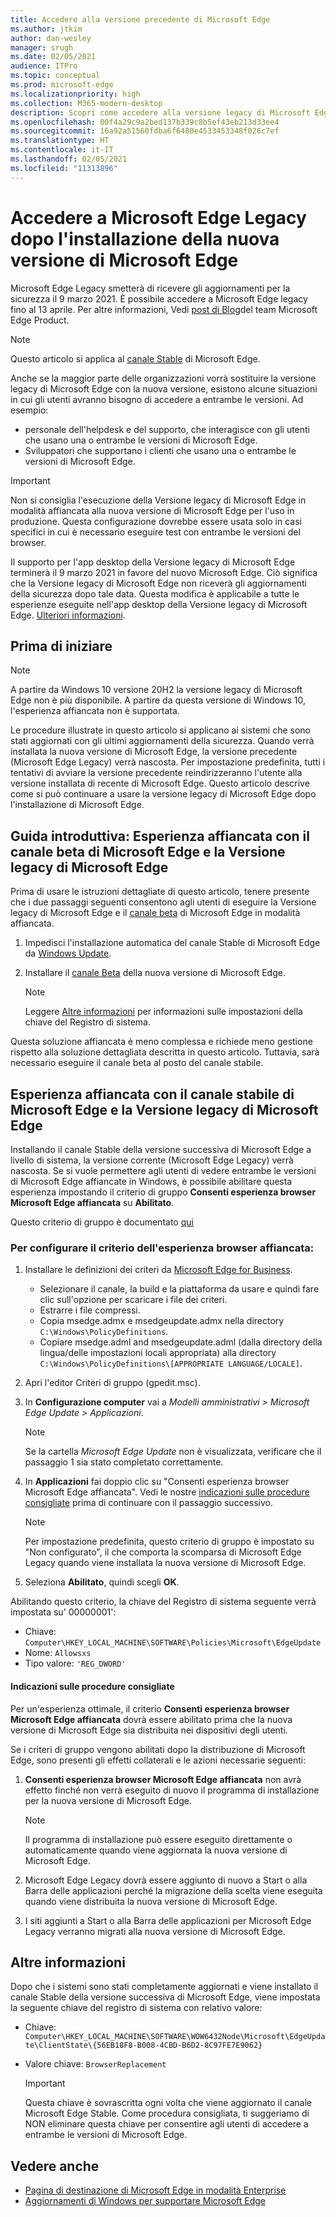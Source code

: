 ```yaml
---
title: Accedere alla versione precedente di Microsoft Edge
ms.author: jtkim
author: dan-wesley
manager: srugh
ms.date: 02/05/2021
audience: ITPro
ms.topic: conceptual
ms.prod: microsoft-edge
ms.localizationpriority: high
ms.collection: M365-modern-desktop
description: Scopri come accedere alla versione legacy di Microsoft Edge.
ms.openlocfilehash: 00f4a29c9a2bed137b339c8b5ef43eb213d33ee4
ms.sourcegitcommit: 16a92a51560fdba6f6480e4533453348f026c7ef
ms.translationtype: HT
ms.contentlocale: it-IT
ms.lasthandoff: 02/05/2021
ms.locfileid: "11313896"
---
```

# Accedere a Microsoft Edge Legacy dopo l'installazione della nuova versione di Microsoft Edge

Microsoft Edge Legacy smetterà di ricevere gli aggiornamenti per la sicurezza il 9 marzo 2021. È possibile accedere a Microsoft Edge legacy fino al 13 aprile. Per altre informazioni, Vedi [post di Blog](https://aka.ms/EdgeLegacyEOS)del team Microsoft Edge Product.

> [!NOTE]
> Questo articolo si applica al [canale Stable](microsoft-edge-channels.md) di Microsoft Edge.

Anche se la maggior parte delle organizzazioni vorrà sostituire la versione legacy di Microsoft Edge con la nuova versione, esistono alcune situazioni in cui gli utenti avranno bisogno di accedere a entrambe le versioni. Ad esempio:

- personale dell'helpdesk e del supporto, che interagisce con gli utenti che usano una o entrambe le versioni di Microsoft Edge.
- Sviluppatori che supportano i clienti che usano una o entrambe le versioni di Microsoft Edge.

> [!IMPORTANT]
> Non si consiglia l'esecuzione della Versione legacy di Microsoft Edge in modalità affiancata alla nuova versione di Microsoft Edge per l'uso in produzione. Questa configurazione dovrebbe essere usata solo in casi specifici in cui è necessario eseguire test con entrambe le versioni del browser.
>
> Il supporto per l'app desktop della Versione legacy di Microsoft Edge terminerà il 9 marzo 2021 in favore del nuovo Microsoft Edge. Ciò significa che la Versione legacy di Microsoft Edge non riceverà gli aggiornamenti della sicurezza dopo tale data. Questa modifica è applicabile a tutte le esperienze eseguite nell'app desktop della Versione legacy di Microsoft Edge. [Ulteriori informazioni](https://techcommunity.microsoft.com/t5/microsoft-365-blog/microsoft-365-apps-say-farewell-to-internet-explorer-11-and/ba-p/1591666).

## Prima di iniziare
> [!NOTE]
> A partire da Windows 10 versione 20H2 la versione legacy di Microsoft Edge non è più disponibile. A partire da questa versione di Windows 10, l'esperienza affiancata non è supportata.

Le procedure illustrate in questo articolo si applicano ai sistemi che sono stati aggiornati con gli ultimi aggiornamenti della sicurezza. Quando verrà installata la nuova versione di Microsoft Edge, la versione precedente (Microsoft Edge Legacy) verrà nascosta. Per impostazione predefinita, tutti i tentativi di avviare la versione precedente reindirizzeranno l'utente alla versione installata di recente di Microsoft Edge. Questo articolo descrive come si può continuare a usare la versione legacy di Microsoft Edge dopo l'installazione di Microsoft Edge.

## Guida introduttiva: Esperienza affiancata con il canale beta di Microsoft Edge e la Versione legacy di Microsoft Edge

Prima di usare le istruzioni dettagliate di questo articolo, tenere presente che i due passaggi seguenti consentono agli utenti di eseguire la Versione legacy di Microsoft Edge e il [canale beta](microsoft-edge-channels.md) di Microsoft Edge in modalità affiancata.

1. Impedisci l'installazione automatica del canale Stable di Microsoft Edge da [Windows Update](https://support.microsoft.com/help/12373/windows-update-faq).
2. Installare il [canale Beta](https://www.microsoft.com/edge/business/download) della nuova versione di Microsoft Edge.

   > [!NOTE]
   > Leggere [Altre informazioni](#additional-information) per informazioni sulle impostazioni della chiave del Registro di sistema.

Questa soluzione affiancata è meno complessa e richiede meno gestione rispetto alla soluzione dettagliata descritta in questo articolo. Tuttavia, sarà necessario eseguire il canale beta al posto del canale stabile.

## Esperienza affiancata con il canale stabile di Microsoft Edge e la Versione legacy di Microsoft Edge

Installando il canale Stable della versione successiva di Microsoft Edge a livello di sistema, la versione corrente (Microsoft Edge Legacy) verrà nascosta. Se si vuole permettere agli utenti di vedere entrambe le versioni di Microsoft Edge affiancate in Windows, è possibile abilitare questa esperienza impostando il criterio di gruppo **Consenti esperienza browser Microsoft Edge affiancata** su **Abilitato**.

Questo criterio di gruppo è documentato [qui](https://docs.microsoft.com/deployedge/microsoft-edge-update-policies#allowsxs)

### Per configurare il criterio dell'esperienza browser affiancata:

1. Installare le definizioni dei criteri da [Microsoft Edge for Business](https://www.microsoft.com/edge/business/download).

   - Selezionare il canale, la build e la piattaforma da usare e quindi fare clic sull'opzione per scaricare i file dei criteri.
   - Estrarre i file compressi.
   - Copia msedge.admx e msedgeupdate.admx nella directory `C:\Windows\PolicyDefinitions`.
   - Copiare msedge.adml and msedgeupdate.adml (dalla directory della lingua/delle impostazioni locali appropriata) alla directory `C:\Windows\PolicyDefinitions\[APPROPRIATE LANGUAGE/LOCALE]`.

2. Apri l'editor Criteri di gruppo (gpedit.msc).
3. In **Configurazione computer** vai a *Modelli amministrativi > Microsoft Edge Update > Applicazioni*.

    > [!NOTE]
    > Se la cartella *Microsoft Edge Update* non è visualizzata, verificare che il passaggio 1 sia stato completato correttamente.

4. In **Applicazioni** fai doppio clic su "Consenti esperienza browser Microsoft Edge affiancata". Vedi le nostre [indicazioni sulle procedure consigliate](#best-practice-guidance) prima di continuare con il passaggio successivo.

    > [!NOTE]
    > Per impostazione predefinita, questo criterio di gruppo è impostato su "Non configurato", il che comporta la scomparsa di Microsoft Edge Legacy quando viene installata la nuova versione di Microsoft Edge.

5. Seleziona **Abilitato**, quindi scegli **OK**.  

Abilitando questo criterio, la chiave del Registro di sistema seguente verrà impostata su' 00000001':

- Chiave: `Computer\HKEY_LOCAL_MACHINE\SOFTWARE\Policies\Microsoft\EdgeUpdate`
- Nome: `Allowsxs`
- Tipo valore: `'REG_DWORD'`

#### Indicazioni sulle procedure consigliate

Per un'esperienza ottimale, il criterio **Consenti esperienza browser Microsoft Edge affiancata** dovrà essere abilitato prima che la nuova versione di Microsoft Edge sia distribuita nei dispositivi degli utenti.

Se i criteri di gruppo vengono abilitati dopo la distribuzione di Microsoft Edge, sono presenti gli effetti collaterali e le azioni necessarie seguenti:

1. **Consenti esperienza browser Microsoft Edge affiancata** non avrà effetto finché non verrà eseguito di nuovo il programma di installazione per la nuova versione di Microsoft Edge.

   > [!NOTE]
   > Il programma di installazione può essere eseguito direttamente o automaticamente quando viene aggiornata la nuova versione di Microsoft Edge.

2. Microsoft Edge Legacy dovrà essere aggiunto di nuovo a Start o alla Barra delle applicazioni perché la migrazione della scelta viene eseguita quando viene distribuita la nuova versione di Microsoft Edge.
3. I siti aggiunti a Start o alla Barra delle applicazioni per Microsoft Edge Legacy verranno migrati alla nuova versione di Microsoft Edge.

## Altre informazioni

Dopo che i sistemi sono stati completamente aggiornati e viene installato il canale Stable della versione successiva di Microsoft Edge, viene impostata la seguente chiave del registro di sistema con relativo valore:

- Chiave: `Computer\HKEY_LOCAL_MACHINE\SOFTWARE\WOW6432Node\Microsoft\EdgeUpdate\ClientState\{56EB18F8-B008-4CBD-B6D2-8C97FE7E9062}`
- Valore chiave: `BrowserReplacement`

  > [!IMPORTANT]
  > Questa chiave è sovrascritta ogni volta che viene aggiornato il canale Microsoft Edge Stable. Come procedura consigliata, ti suggeriamo di NON eliminare questa chiave per consentire agli utenti di accedere a entrambe le versioni di Microsoft Edge.

## Vedere anche

- [Pagina di destinazione di Microsoft Edge in modalità Enterprise](https://aka.ms/EdgeEnterprise)
- [Aggiornamenti di Windows per supportare Microsoft Edge](microsoft-edge-sysupdate-windows-updates.md)
